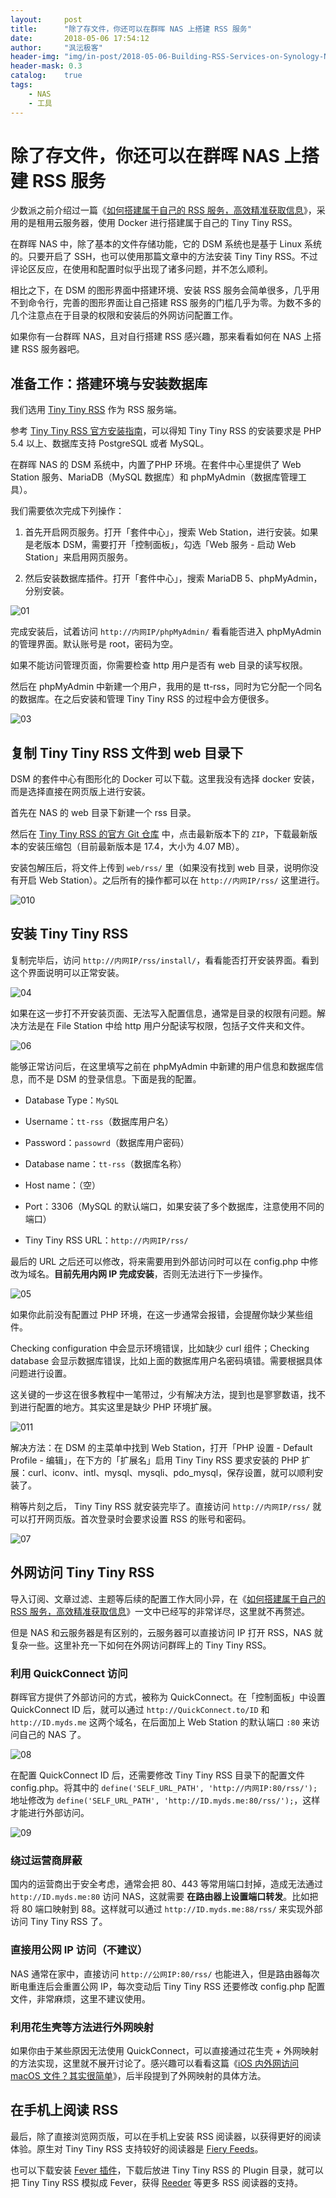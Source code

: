 ```yaml
---
layout:     post
title:      "除了存文件，你还可以在群晖 NAS 上搭建 RSS 服务"
date:       2018-05-06 17:54:12
author:     "沨沄极客"
header-img: "img/in-post/2018-05-06-Building-RSS-Services-on-Synology-NAS/title-pic.png"
header-mask: 0.3
catalog:    true
tags:
    - NAS
    - 工具
---
```


# 除了存文件，你还可以在群晖 NAS 上搭建 RSS 服务

少数派之前介绍过一篇《[如何搭建属于自己的 RSS 服务，高效精准获取信息](https://sspai.com/post/41302)》，采用的是租用云服务器，使用 Docker 进行搭建属于自己的 Tiny Tiny RSS。

在群晖 NAS 中，除了基本的文件存储功能，它的 DSM 系统也是基于 Linux 系统的。只要开启了 SSH，也可以使用那篇文章中的方法安装 Tiny Tiny RSS。不过评论区反应，在使用和配置时似乎出现了诸多问题，并不怎么顺利。

相比之下，在 DSM 的图形界面中搭建环境、安装 RSS 服务会简单很多，几乎用不到命令行，完善的图形界面让自己搭建 RSS 服务的门槛几乎为零。为数不多的几个注意点在于目录的权限和安装后的外网访问配置工作。

如果你有一台群晖 NAS，且对自行搭建 RSS 感兴趣，那来看看如何在 NAS 上搭建 RSS 服务器吧。

## 准备工作：搭建环境与安装数据库

我们选用 [Tiny Tiny RSS](https://tt-rss.org/) 作为 RSS 服务端。

参考 [Tiny Tiny RSS 官方安装指南](https://git.tt-rss.org/git/tt-rss/wiki/InstallationNotes)，可以得知 Tiny Tiny RSS 的安装要求是 PHP 5.4 以上、数据库支持 PostgreSQL 或者 MySQL。

在群晖 NAS 的 DSM 系统中，内置了PHP 环境。在套件中心里提供了 Web Station 服务、MariaDB（MySQL 数据库）和 phpMyAdmin（数据库管理工具）。

我们需要依次完成下列操作：

1. 首先开启网页服务。打开「套件中心」，搜索 Web Station，进行安装。如果是老版本 DSM，需要打开「控制面板」，勾选「Web 服务 - 启动 Web Station」来启用网页服务。

2. 然后安装数据库插件。打开「套件中心」，搜索 MariaDB 5、phpMyAdmin，分别安装。

![01](https://i.loli.net/2018/05/06/5aeed15f85e6d.png)

完成安装后，试着访问 `http://内网IP/phpMyAdmin/` 看看能否进入 phpMyAdmin 的管理界面。默认账号是 root，密码为空。

如果不能访问管理页面，你需要检查  http 用户是否有 web 目录的读写权限。

然后在 phpMyAdmin 中新建一个用户，我用的是 tt-rss，同时为它分配一个同名的数据库。在之后安装和管理 Tiny Tiny RSS 的过程中会方便很多。

![03](https://i.loli.net/2018/05/06/5aeed161d693b.png)

## 复制 Tiny Tiny RSS 文件到 web 目录下

DSM 的套件中心有图形化的 Docker 可以下载。这里我没有选择 docker 安装，而是选择直接在网页版上进行安装。

首先在 NAS 的 web 目录下新建一个 rss 目录。

然后在 [Tiny Tiny RSS 的官方 Git 仓库](https://git.tt-rss.org/fox/tt-rss/releases) 中，点击最新版本下的 `ZIP`，下载最新版本的安装压缩包（目前最新版本是 17.4，大小为 4.07 MB）。

安装包解压后，将文件上传到 `web/rss/` 里（如果没有找到 web 目录，说明你没有开启 Web Station）。之后所有的操作都可以在 `http://内网IP/rss/` 这里进行。

![010](https://i.loli.net/2018/05/06/5aeed16594fdb.png)

## 安装 Tiny Tiny RSS

复制完毕后，访问 `http://内网IP/rss/install/`，看看能否打开安装界面。看到这个界面说明可以正常安装。

![04](https://i.loli.net/2018/05/06/5aeed16829a08.png)

如果在这一步打不开安装页面、无法写入配置信息，通常是目录的权限有问题。解决方法是在 File Station 中给 http 用户分配读写权限，包括子文件夹和文件。

![06](https://i.loli.net/2018/05/06/5aeed16c94046.png)

能够正常访问后，在这里填写之前在 phpMyAdmin 中新建的用户信息和数据库信息，而不是 DSM 的登录信息。下面是我的配置。

- Database Type：`MySQL`

- Username：`tt-rss`（数据库用户名）

- Password：`passowrd`（数据库用户密码）

- Database name：`tt-rss`（数据库名称）

- Host name：（空）

- Port：3306（MySQL 的默认端口，如果安装了多个数据库，注意使用不同的端口）

- Tiny Tiny RSS URL：`http://内网IP/rss/`

最后的 URL 之后还可以修改，将来需要用到外部访问时可以在 config.php 中修改为域名。**目前先用内网 IP 完成安装**，否则无法进行下一步操作。

![05](https://i.loli.net/2018/05/06/5aeed16f98979.png)

如果你此前没有配置过 PHP 环境，在这一步通常会报错，会提醒你缺少某些组件。

Checking configuration 中会显示环境错误，比如缺少 curl 组件；Checking database 会显示数据库错误，比如上面的数据库用户名密码填错。需要根据具体问题进行设置。

这关键的一步这在很多教程中一笔带过，少有解决方法，提到也是寥寥数语，找不到进行配置的地方。其实这里是缺少 PHP 环境扩展。

![011](https://i.loli.net/2018/05/06/5aeed183e61a8.png)

解决方法：在 DSM 的主菜单中找到 Web Station，打开「PHP 设置 - Default Profile - 编辑」，在下方的「扩展名」启用 Tiny Tiny RSS 要求安装的 PHP 扩展：curl、iconv、intl、mysql、mysqli、pdo_mysql，保存设置，就可以顺利安装了。

稍等片刻之后， Tiny Tiny RSS 就安装完毕了。直接访问 `http://内网IP/rss/` 就可以打开网页版。首次登录时会要求设置 RSS 的账号和密码。

![07](https://i.loli.net/2018/05/06/5aeed172b2eeb.png)

## 外网访问 Tiny Tiny RSS

导入订阅、文章过滤、主题等后续的配置工作大同小异，在《[如何搭建属于自己的 RSS 服务，高效精准获取信息](https://sspai.com/post/41302)》一文中已经写的非常详尽，这里就不再赘述。

但是 NAS 和云服务器是有区别的，云服务器可以直接访问 IP 打开 RSS，NAS 就复杂一些。这里补充一下如何在外网访问群晖上的 Tiny Tiny RSS。

### 利用 QuickConnect 访问

群晖官方提供了外部访问的方式，被称为 QuickConnect。在「控制面板」中设置 QuickConnect ID 后，就可以通过 `http://QuickConnect.to/ID` 和 `http://ID.myds.me` 这两个域名，在后面加上 Web Station 的默认端口 `:80` 来访问自己的 NAS 了。

![08](https://i.loli.net/2018/05/06/5aeed1759ad0a.png)

在配置 QuickConnect ID 后，还需要修改 Tiny Tiny RSS 目录下的配置文件 config.php。将其中的 `define('SELF_URL_PATH', 'http://内网IP:80/rss/');` 地址修改为 `define('SELF_URL_PATH', 'http://ID.myds.me:80/rss/');`，这样才能进行外部访问。

![09](https://i.loli.net/2018/05/06/5aeed177d6c3d.png)

### 绕过运营商屏蔽

国内的运营商出于安全考虑，通常会把 80、443 等常用端口封掉，造成无法通过 `http://ID.myds.me:80` 访问 NAS，这就需要 **在路由器上设置端口转发**。比如把将 80 端口映射到 88。这样就可以通过 `http://ID.myds.me:88/rss/` 来实现外部访问 Tiny Tiny RSS 了。

### 直接用公网 IP 访问（不建议）

NAS 通常在家中，直接访问 `http://公网IP:80/rss/` 也能进入，但是路由器每次断电重连后会重置公网 IP，每次变动后 Tiny Tiny RSS 还要修改 config.php 配置文件，非常麻烦，这里不建议使用。

### 利用花生壳等方法进行外网映射

如果你由于某些原因无法使用 QuickConnect，可以直接通过花生壳 + 外网映射的方法实现，这里就不展开讨论了。感兴趣可以看看这篇《[iOS 内外网访问 macOS 文件？其实很简单](https://sspai.com/post/41860)》，后半段提到了外网映射的具体方法。

## 在手机上阅读 RSS

最后，除了直接浏览网页版，可以在手机上安装 RSS 阅读器，以获得更好的阅读体验。原生对 Tiny Tiny RSS 支持较好的阅读器是 [Fiery Feeds](https://sspai.com/post/38794)。

也可以下载安装 [Fever 插件](https://github.com/rannen/tinytinyrss-fever-plugin)，下载后放进 Tiny Tiny RSS 的 Plugin 目录，就可以把 Tiny Tiny RSS 模拟成 Fever，获得 [Reeder](https://sspai.com/post/24477) 等更多 RSS 阅读器的支持。

